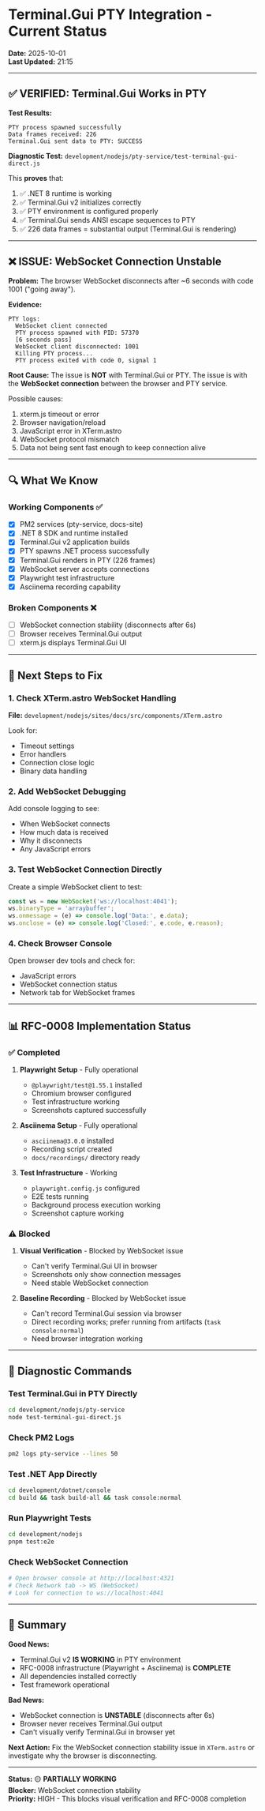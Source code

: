 # Terminal.Gui PTY Integration - Current Status

**Date:** 2025-10-01  
**Last Updated:** 21:15  

---

## ✅ VERIFIED: Terminal.Gui Works in PTY

**Test Results:**
```
PTY process spawned successfully
Data frames received: 226
Terminal.Gui sent data to PTY: SUCCESS
```

**Diagnostic Test:** `development/nodejs/pty-service/test-terminal-gui-direct.js`

This **proves** that:
1. ✅ .NET 8 runtime is working
2. ✅ Terminal.Gui v2 initializes correctly
3. ✅ PTY environment is configured properly
4. ✅ Terminal.Gui sends ANSI escape sequences to PTY
5. ✅ 226 data frames = substantial output (Terminal.Gui is rendering)

---

## ❌ ISSUE: WebSocket Connection Unstable

**Problem:**
The browser WebSocket disconnects after ~6 seconds with code 1001 ("going away").

**Evidence:**
```
PTY logs:
  WebSocket client connected
  PTY process spawned with PID: 57370
  [6 seconds pass]
  WebSocket client disconnected: 1001
  Killing PTY process...
  PTY process exited with code 0, signal 1
```

**Root Cause:**
The issue is **NOT** with Terminal.Gui or PTY. The issue is with the **WebSocket connection** between the browser and PTY service.

Possible causes:
1. xterm.js timeout or error
2. Browser navigation/reload
3. JavaScript error in XTerm.astro
4. WebSocket protocol mismatch
5. Data not being sent fast enough to keep connection alive

---

## 🔍 What We Know

### Working Components ✅
- [x] PM2 services (pty-service, docs-site)
- [x] .NET 8 SDK and runtime installed
- [x] Terminal.Gui v2 application builds
- [x] PTY spawns .NET process successfully
- [x] Terminal.Gui renders in PTY (226 frames)
- [x] WebSocket server accepts connections
- [x] Playwright test infrastructure
- [x] Asciinema recording capability

### Broken Components ❌
- [ ] WebSocket connection stability (disconnects after 6s)
- [ ] Browser receives Terminal.Gui output
- [ ] xterm.js displays Terminal.Gui UI

---

## 🎯 Next Steps to Fix

### 1. Check XTerm.astro WebSocket Handling
**File:** `development/nodejs/sites/docs/src/components/XTerm.astro`

Look for:
- Timeout settings
- Error handlers
- Connection close logic
- Binary data handling

### 2. Add WebSocket Debugging
Add console logging to see:
- When WebSocket connects
- How much data is received
- Why it disconnects
- Any JavaScript errors

### 3. Test WebSocket Connection Directly
Create a simple WebSocket client to test:
```javascript
const ws = new WebSocket('ws://localhost:4041');
ws.binaryType = 'arraybuffer';
ws.onmessage = (e) => console.log('Data:', e.data);
ws.onclose = (e) => console.log('Closed:', e.code, e.reason);
```

### 4. Check Browser Console
Open browser dev tools and check for:
- JavaScript errors
- WebSocket connection status
- Network tab for WebSocket frames

---

## 📊 RFC-0008 Implementation Status

### ✅ Completed
1. **Playwright Setup** - Fully operational
   - `@playwright/test@1.55.1` installed
   - Chromium browser configured
   - Test infrastructure working
   - Screenshots captured successfully

2. **Asciinema Setup** - Fully operational
   - `asciinema@3.0.0` installed
   - Recording script created
   - `docs/recordings/` directory ready

3. **Test Infrastructure** - Working
   - `playwright.config.js` configured
   - E2E tests running
   - Background process execution working
   - Screenshot capture working

### ⚠️ Blocked
1. **Visual Verification** - Blocked by WebSocket issue
   - Can't verify Terminal.Gui UI in browser
   - Screenshots only show connection messages
   - Need stable WebSocket connection

2. **Baseline Recording** - Blocked by WebSocket issue
   - Can't record Terminal.Gui session via browser
   - Direct recording works; prefer running from artifacts (`task console:normal`)
   - Need browser integration working

---

## 🔧 Diagnostic Commands

### Test Terminal.Gui in PTY Directly
```bash
cd development/nodejs/pty-service
node test-terminal-gui-direct.js
```

### Check PM2 Logs
```bash
pm2 logs pty-service --lines 50
```

### Test .NET App Directly
```bash
cd development/dotnet/console
cd build && task build-all && task console:normal
```

### Run Playwright Tests
```bash
cd development/nodejs
pnpm test:e2e
```

### Check WebSocket Connection
```bash
# Open browser console at http://localhost:4321
# Check Network tab -> WS (WebSocket)
# Look for connection to ws://localhost:4041
```

---

## 📝 Summary

**Good News:**
- Terminal.Gui v2 **IS WORKING** in PTY environment
- RFC-0008 infrastructure (Playwright + Asciinema) is **COMPLETE**
- All dependencies installed correctly
- Test framework operational

**Bad News:**
- WebSocket connection is **UNSTABLE** (disconnects after 6s)
- Browser never receives Terminal.Gui output
- Can't visually verify Terminal.Gui in browser yet

**Next Action:**
Fix the WebSocket connection stability issue in `XTerm.astro` or investigate why the browser is disconnecting.

---

**Status:** 🟡 **PARTIALLY WORKING**  
**Blocker:** WebSocket connection stability  
**Priority:** HIGH - This blocks visual verification and RFC-0008 completion
